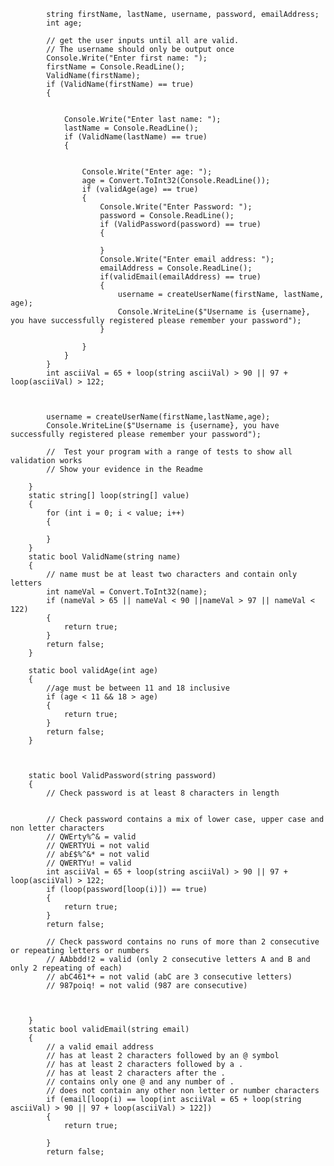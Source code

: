             string firstName, lastName, username, password, emailAddress;
            int age;

            // get the user inputs until all are valid.
            // The username should only be output once
            Console.Write("Enter first name: ");
            firstName = Console.ReadLine();
            ValidName(firstName);
            if (ValidName(firstName) == true)
            {


                Console.Write("Enter last name: ");
                lastName = Console.ReadLine();
                if (ValidName(lastName) == true)
                {


                    Console.Write("Enter age: ");
                    age = Convert.ToInt32(Console.ReadLine());
                    if (validAge(age) == true)
                    {
                        Console.Write("Enter Password: ");
                        password = Console.ReadLine();
                        if (ValidPassword(password) == true)
                        {

                        }
                        Console.Write("Enter email address: ");
                        emailAddress = Console.ReadLine();
                        if(validEmail(emailAddress) == true)
                        {
                            username = createUserName(firstName, lastName, age);
                            Console.WriteLine($"Username is {username}, you have successfully registered please remember your password");
                        }

                    }
                }
            }
            int asciiVal = 65 + loop(string asciiVal) > 90 || 97 + loop(asciiVal) > 122;



            username = createUserName(firstName,lastName,age);
            Console.WriteLine($"Username is {username}, you have successfully registered please remember your password");

            //  Test your program with a range of tests to show all validation works
            // Show your evidence in the Readme

        }
        static string[] loop(string[] value)
        {
            for (int i = 0; i < value; i++)
            {

            }
        }
        static bool ValidName(string name)
        {
            // name must be at least two characters and contain only letters
            int nameVal = Convert.ToInt32(name);
            if (nameVal > 65 || nameVal < 90 ||nameVal > 97 || nameVal < 122)
            {
                return true;
            }
            return false;
        }

        static bool validAge(int age)
        {
            //age must be between 11 and 18 inclusive
            if (age < 11 && 18 > age)
            {
                return true;
            }
            return false;
        }


   
        static bool ValidPassword(string password)
        {
            // Check password is at least 8 characters in length


            // Check password contains a mix of lower case, upper case and non letter characters
            // QWErty%^& = valid
            // QWERTYUi = not valid
            // ab£$%^&* = not valid
            // QWERTYu! = valid
            int asciiVal = 65 + loop(string asciiVal) > 90 || 97 + loop(asciiVal) > 122;
            if (loop(password[loop(i)]) == true)
            {
                return true;
            }
            return false;

            // Check password contains no runs of more than 2 consecutive or repeating letters or numbers
            // AAbbdd!2 = valid (only 2 consecutive letters A and B and only 2 repeating of each)
            // abC461*+ = not valid (abC are 3 consecutive letters)
            // 987poiq! = not valid (987 are consecutive)



        }
        static bool validEmail(string email)
        {
            // a valid email address
            // has at least 2 characters followed by an @ symbol
            // has at least 2 characters followed by a .
            // has at least 2 characters after the .
            // contains only one @ and any number of .
            // does not contain any other non letter or number characters
            if (email[loop(i) == loop(int asciiVal = 65 + loop(string asciiVal) > 90 || 97 + loop(asciiVal) > 122])
            {
                return true;

            }
            return false;

